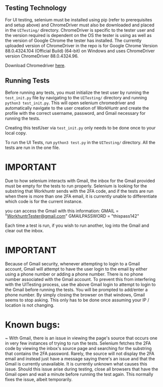 ## Testing Technology

For UI testing, selenium must be installed using pip (refer to prerequisites and setup above) and ChromeDriver must also be downloaded and placed in the `UITesting/` directory. ChromeDriver is specific to the tester user and the version required is dependent on the OS the tester is using as well as the version of Google Chrome the tester has installed. The currently uploaded version of ChromeDriver in the repo is for Google Chrome Version 88.0.4324.104 (Official Build) (64-bit) on Windows and uses ChromeDriver version ChromeDriver 88.0.4324.96.

Download Chromedriver [here](https://sites.google.com/a/chromium.org/chromedriver/home).

## Running Tests
Before running any tests, you must initialize the test user by running the `test_init.py` file by navigating to the `UITesting/` directory and running `python3 test_init.py`. This will open selenium chromedriver and automatically navigate to the user creation of WorkHuntr and create the profile with the correct username, password, and Gmail necessary for running the tests.

Creating this testUser via `test_init.py` only needs to be done once to your local copy.

To run the UI Tests, run `python3 test.py` in the `UITesting/` directory. All the tests are run in the one file. 


# IMPORTANT
Due to how selenium interacts with Gmail, the inbox for the Gmail provided must be empty for the tests to run properly. Selenium is looking for the substring that Workhuntr sends with the 2FA code, and if the tests are run when there is more than one 2FA email, it is currently unable to differentiate which code is for the current instance. 

you can access the Gmail with this information:
GMAIL = "WorkhuntrTester@gmail.com"
GMAILPASSWORD = "thispass142"

Each time a test is run, if you wish to run another, log into the Gmail and clear out the inbox.

# IMPORTANT

Because of Gmail security, whenever attempting to login to a Gmail account, Gmail will attempt to have the user login to the email by either using a phone number or adding a phone number. There is no phone number associated with the Gmail account. To prevent this from interfering with the UITesting process, use the above Gmail login to attempt to login to the Gmail before running the tests. You will be prompted to add/enter a phone number. By simply closing the browser on that windows, Gmail seems to stop asking. This only has to be done once assuming your IP / location is not changing.

# Known bugs:

~ With Gmail, there is an issue in viewing the page's source that occurs one in very few instances of trying to run the tests. Selenium fetches the 2FA code by viewing the inbox's source page and searching for the substring that contains the 2FA password. Rarely, the source will not display the 2FA email and instead just have a message saying there's an issue and that the Gmail is currently unavailable. It is currently unknown what causes this issue. Should this issue arise during testing, close all browsers that have the Gmail open and wait a minute before running the test again. This normally fixes the issue, albeit temporarily.
